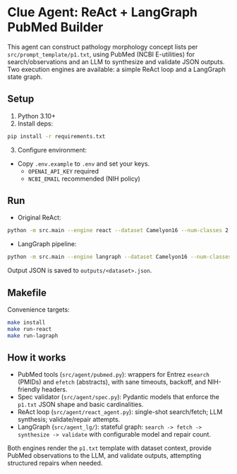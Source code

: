 # Clue Agent: ReAct + LangGraph PubMed Builder

This agent can construct pathology morphology concept lists per `src/prompt_template/p1.txt`, using PubMed (NCBI E-utilities) for search/observations and an LLM to synthesize and validate JSON outputs. Two execution engines are available: a simple ReAct loop and a LangGraph state graph.

## Setup

1. Python 3.10+
2. Install deps:

```bash
pip install -r requirements.txt
```

3. Configure environment:

- Copy `.env.example` to `.env` and set your keys.
  - `OPENAI_API_KEY` required
  - `NCBI_EMAIL` recommended (NIH policy)

## Run

- Original ReAct:
```bash
python -m src.main --engine react --dataset Camelyon16 --num-classes 2 --queries "lymph node metastasis carcinoma" "breast cancer lymph node metastasis"
```

- LangGraph pipeline:
```bash
python -m src.main --engine langraph --dataset Camelyon16 --num-classes 2 --queries "lymph node metastasis carcinoma" "breast cancer lymph node metastasis"
```

Output JSON is saved to `outputs/<dataset>.json`.

## Makefile

Convenience targets:

```bash
make install
make run-react
make run-lagraph
```

## How it works

- PubMed tools (`src/agent/pubmed.py`): wrappers for Entrez `esearch` (PMIDs) and `efetch` (abstracts), with sane timeouts, backoff, and NIH-friendly headers.
- Spec validator (`src/agent/spec.py`): Pydantic models that enforce the `p1.txt` JSON shape and basic cardinalities.
- ReAct loop (`src/agent/react_agent.py`): single-shot search/fetch; LLM synthesis; validate/repair attempts.
- LangGraph (`src/agent_lg/`): stateful graph: `search -> fetch -> synthesize -> validate` with configurable model and repair count.

Both engines render the `p1.txt` template with dataset context, provide PubMed observations to the LLM, and validate outputs, attempting structured repairs when needed.

